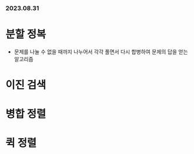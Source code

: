 ### 2023.08.31
# 분할 정복
- 문제를 나눌 수 없을 때까지 나누어서 각각 풀면서 다시 합병하여 문제의 답을 얻는 알고리즘

# 이진 검색

# 병합 정렬

# 퀵 정렬

